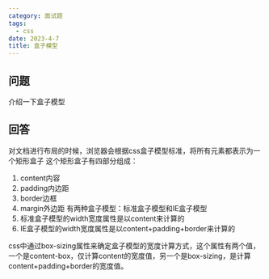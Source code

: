 ```yaml
---
category: 面试题    
tags:
  - css
date: 2023-4-7
title: 盒子模型
---
```


## 问题
介绍一下盒子模型
## 回答
对文档进行布局的时候，浏览器会根据css盒子模型标准，将所有元素都表示为一个矩形盒子
这个矩形盒子有四部分组成：
1. content内容
2. padding内边距
3. border边框
4. margin外边距
有两种盒子模型：标准盒子模型和IE盒子模型
1. 标准盒子模型的width宽度属性是以content来计算的
2. IE盒子模型的width宽度属性是以content+padding+border来计算的

css中通过box-sizing属性来确定盒子模型的宽度计算方式，这个属性有两个值，一个是content-box，仅计算content的宽度值，另一个是box-sizing，是计算content+padding+border的宽度值。
